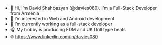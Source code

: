 - 👋 Hi, I’m David Shahbazyan (@davies080). I'm a Full-Stack Developer from Armenia
- 👀 I’m interested in Web and Android development
- 💞️ I’m currently working as a full-stack developer
- :headphones: My hobby is producing EDM and UK Drill type beats
- :globe_with_meridians: https://www.linkedin.com/in/davies080

<!---
davies080/davies080 is a ✨ special ✨ repository because its `README.md` (this file) appears on your GitHub profile.
You can click the Preview link to take a look at your changes.
--->
